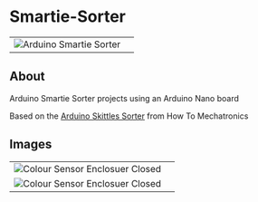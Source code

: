 # Smartie-Sorter

<table>
  <tr>
    <td><img src="assets/images/Smartie_Sorter.png" alt="Arduino Smartie Sorter"/></td>
    <td><img src="" alt=""/></td>
  </tr>
</table>

## About

Arduino Smartie Sorter projects using an Arduino Nano board

Based on the [Arduino Skittles Sorter](https://howtomechatronics.com/projects/arduino-color-sorter-project/) from How To Mechatronics

## Images

<table>
  <tr>
    <td><img src="assets/images/colour_sensor_enclosure_closed.png" alt="Colour Sensor Enclosuer Closed"/></td>
    <td><img src="" alt=""/></td>
  </tr>
  <tr>
    <td><img src="assets/images/colour_sensor_enclosure_open.png" alt="Colour Sensor Enclosuer Closed"/></td>
    <td><img src="" alt=""/></td>
  </tr>
</table>
